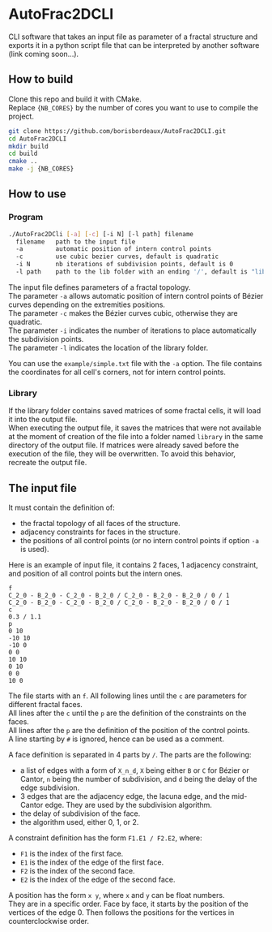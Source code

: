 # AutoFrac2DCLI

CLI software that takes an input file as parameter of a fractal structure and exports it in a python script file that can be interpreted by another software (link coming soon...).

## How to build

Clone this repo and build it with CMake.  
Replace `{NB_CORES}` by the number of cores you want to use to compile the project.

```bash
git clone https://github.com/borisbordeaux/AutoFrac2DCLI.git
cd AutoFrac2DCLI
mkdir build
cd build
cmake ..
make -j {NB_CORES}
```

## How to use

### Program

```bash
./AutoFrac2DCli [-a] [-c] [-i N] [-l path] filename
  filename   path to the input file
  -a         automatic position of intern control points
  -c         use cubic bezier curves, default is quadratic
  -i N       nb iterations of subdivision points, default is 0
  -l path    path to the lib folder with an ending '/', default is "library/"
```

The input file defines parameters of a fractal topology.  
The parameter `-a` allows automatic position of intern control points of Bézier curves depending on the extremities positions.  
The parameter `-c` makes the Bézier curves cubic, otherwise they are quadratic.  
The parameter `-i` indicates the number of iterations to place automatically the subdivision points.  
The parameter `-l` indicates the location of the library folder.

You can use the `example/simple.txt` file with the `-a` option. The file contains the coordinates for all cell's corners, not for intern control points.

### Library

If the library folder contains saved matrices of some fractal cells, it will load it into the output file.  
When executing the output file, it saves the matrices that were not available at the moment of creation of the file into a folder named `library` in the same directory of the output file.
If matrices were already saved before the execution of the file, they will be overwritten.
To avoid this behavior, recreate the output file.

## The input file

It must contain the definition of:

- the fractal topology of all faces of the structure.
- adjacency constraints for faces in the structure.
- the positions of all control points (or no intern control points if option `-a` is used).

Here is an example of input file, it contains 2 faces, 1 adjacency constraint, and position of all control points but the intern ones.

```text
f
C_2_0 - B_2_0 - C_2_0 - B_2_0 / C_2_0 - B_2_0 - B_2_0 / 0 / 1
C_2_0 - B_2_0 - C_2_0 - B_2_0 / C_2_0 - B_2_0 - B_2_0 / 0 / 1
c
0.3 / 1.1
p
0 10
-10 10
-10 0
0 0
10 10
0 10
0 0
10 0
```

The file starts with an `f`. All following lines until the `c` are parameters for different fractal faces.  
All lines after the `c` until the `p` are the definition of the constraints on the faces.  
All lines after the `p` are the definition of the position of the control points.  
A line starting by `#` is ignored, hence can be used as a comment.

A face definition is separated in 4 parts by ` / `. The parts are the following:

- a list of edges with a form of `X_n_d`, `X` being either `B` or `C` for Bézier or Cantor, `n` being the number of subdivision, and `d` being the delay of the edge subdivision.
- 3 edges that are the adjacency edge, the lacuna edge, and the mid-Cantor edge. They are used by the subdivision algorithm.
- the delay of subdivision of the face.
- the algorithm used, either 0, 1, or 2.

A constraint definition has the form `F1.E1 / F2.E2`, where:

- `F1` is the index of the first face.
- `E1` is the index of the edge of the first face.
- `F2` is the index of the second face.
- `E2` is the index of the edge of the second face. 

A position has the form `x y`, where `x` and `y` can be float numbers.  
They are in a specific order. Face by face, it starts by the position of the vertices of the edge 0. Then follows the positions for the vertices in counterclockwise order.
